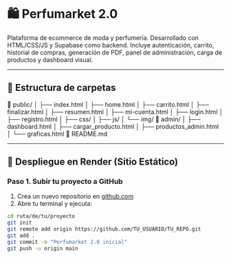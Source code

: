 # 🛍️ Perfumarket 2.0

Plataforma de ecommerce de moda y perfumería. Desarrollado con HTML/CSS/JS y Supabase como backend. Incluye autenticación, carrito, historial de compras, generación de PDF, panel de administración, carga de productos y dashboard visual.

---

## 📁 Estructura de carpetas

📂 public/
│ ├── index.html
│ ├── home.html
│ ├── carrito.html
│ ├── finalizar.html
│ ├── resumen.html
│ ├── mi-cuenta.html
│ ├── login.html
│ ├── registro.html
│ ├── css/
│ ├── js/
│ └── img/
📂 admin/
│ ├── dashboard.html
│ ├── cargar_producto.html
│ ├── productos_admin.html
│ └── graficas.html
📄 README.md


---

## 🚀 Despliegue en Render (Sitio Estático)

### Paso 1. Subir tu proyecto a GitHub
1. Crea un nuevo repositorio en [github.com](https://github.com)
2. Abre tu terminal y ejecuta:
```bash
cd ruta/de/tu/proyecto
git init
git remote add origin https://github.com/TU_USUARIO/TU_REPO.git
git add .
git commit -m "Perfumarket 2.0 inicial"
git push -u origin main

